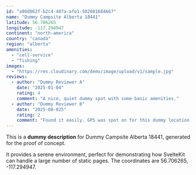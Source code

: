```yaml
---
id: "a98d862f-b2c4-487a-afe1-502081684667"
name: "Dummy Campsite Alberta 18441"
latitude: 56.706265
longitude: -117.294947
continent: "north-america"
country: "canada"
region: "alberta"
amenities:
  - "cell-service"
  - "fishing"
images:
  - "https://res.cloudinary.com/demo/image/upload/v1/sample.jpg"
reviews:
  - author: "Dummy Reviewer A"
    date: "2025-01-04"
    rating: 4
    comment: "A nice, quiet dummy spot with some basic amenities."
  - author: "Dummy Reviewer B"
    date: "2025-08-025"
    rating: 2
    comment: "Found it easily. GPS was spot on for this dummy location."
---
```


This is a **dummy description** for Dummy Campsite Alberta 18441, generated for the proof of concept.

It provides a serene environment, perfect for demonstrating how SvelteKit can handle a large number of static pages. The coordinates are 56.706265, -117.294947.
